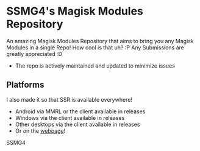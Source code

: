 # SSMG4's Magisk Modules Repository

An amazing Magisk Modules Repository that aims to bring you any Magisk Modules in a single Repo! How cool is that uh? :P Any Submissions are greatly appreciated :D
+ The repo is actively maintained and updated to minimize issues

## Platforms
I also made it so that SSR is available everywhere!

- Android via MMRL or the client available in releases
- Windows via the client available in releases
- Other desktops via the client available in releases
- Or on the [webpage](https://ssmg4.github.io/SSR)!

SSMG4
